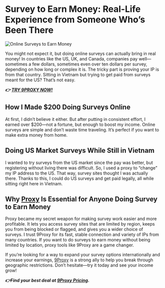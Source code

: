 # Survey to Earn Money: Real-Life Experience from Someone Who’s Been There

![Online Surveys to Earn Money](https://www.cheggindia.com/wp-content/uploads/2021/11/Online-Surveys-to-Earn-Money-Make-Money-Online.png)

You might not expect it, but doing online surveys can actually bring in real money! In countries like the US, UK, and Canada, companies pay well—sometimes a few dollars, sometimes even over ten dollars per survey, depending on how long or complex it is. The tricky part is proving your IP is from that country. Sitting in Vietnam but trying to get paid from surveys meant for the US? That’s not easy.

***👉 [TRY 9PROXY NOW!](https://9proxy.com/?utm_source=Web2.0&utm_medium=Github&utm_id=james2k4)***

## How I Made $200 Doing Surveys Online

At first, I didn’t believe it either. But after putting in consistent effort, I earned over $200—not a fortune, but enough to boost my income. Online surveys are simple and don’t waste time traveling. It’s perfect if you want to make extra money from home.

## Doing US Market Surveys While Still in Vietnam

I wanted to try surveys from the US market since the pay was better, but registering without living there was difficult. So, I used a proxy to “change” my IP address to the US. That way, survey sites thought I was actually there. Thanks to this, I could do US surveys and get paid legally, all while sitting right here in Vietnam.

## Why [Proxy](https://9proxy.com/?utm_source=Web2.0&utm_medium=Github&utm_id=james2k4) Is Essential for Anyone Doing Survey to Earn Money

Proxy became my secret weapon for making survey work easier and more profitable. It lets you access survey sites that are limited by region, keeps you from being blocked or flagged, and gives you a wider choice of surveys. I trust 9Proxy for its fast, stable connection and variety of IPs from many countries. If you want to do surveys to earn money without being limited by location, proxy tools like 9Proxy are a game changer.

If you’re looking for a way to expand your survey options internationally and increase your earnings, [9Proxy](https://9proxy.com/?utm_source=Web2.0&utm_medium=Github&utm_id=james2k4) is a strong ally to help you break through geographic restrictions. Don’t hesitate—try it today and see your income grow!

***👉Find your best deal at [9Proxy Pricing](https://9proxy.com/pricing?utm_source=Web2.0&utm_medium=FilmFiction&utm_id=james2k4).***
